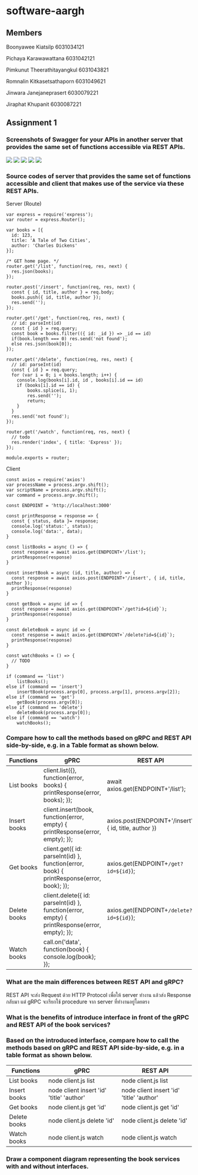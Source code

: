 # software-aargh

## Members

Boonyawee Kiatsilp 6031034121

Pichaya Karawawattana 6031042121

Pimkunut Theerathitayangkul 6031043821

Romnalin Kitkasetsathaporn 6031049621

Jinwara Janejaneprasert 6030079221

Jiraphat Khupanit 6030087221

## Assignment 1
### Screenshots of Swagger for your APIs in another server that provides the same set of functions accessible via REST APIs.

<img src="./Swagger API.png">
<img src="./swagger-list.png">
<img src="./insert-swagger.png">
<img src="./swagger-get.png">
<img src="./swagger-delete.png">

### Source codes of server that provides the same set of functions accessible and client that makes use of the service via these REST APIs.

Server (Route)
```
var express = require('express');
var router = express.Router();

var books = [{
  id: 123,
  title: 'A Tale of Two Cities',
  author: 'Charles Dickens'
}];

/* GET home page. */
router.get('/list', function(req, res, next) {
  res.json(books);
});

router.post('/insert', function(req, res, next) {
  const { id, title, author } = req.body;
  books.push({ id, title, author });
  res.send('');
});

router.get('/get', function(req, res, next) {
  // id: parseInt(id)
  const { id } = req.query;
  const book = books.filter(({ id: _id }) => _id == id)
  if(book.length === 0) res.send('not found');
  else res.json(book[0]);
});

router.get('/delete', function(req, res, next) {
  // id: parseInt(id)
  const { id } = req.query;
  for (var i = 0; i < books.length; i++) {
    console.log(books[i].id, id , books[i].id == id)
    if (books[i].id == id) {
        books.splice(i, 1);
        res.send('');
        return;
    }
  }
  res.send('not found');
});

router.get('/watch', function(req, res, next) {
  // todo
  res.render('index', { title: 'Express' });
});

module.exports = router;
```
Client
```
const axios = require('axios')
var processName = process.argv.shift();
var scriptName = process.argv.shift();
var command = process.argv.shift();

const ENDPOINT = 'http://localhost:3000'

const printResponse = response => {
  const { status, data }= response;
  console.log('status:', status);
  console.log('data:', data);
}

const listBooks = async () => {
  const response = await axios.get(ENDPOINT+'/list');
  printResponse(response)
}

const insertBook = async (id, title, author) => {
  const response = await axios.post(ENDPOINT+'/insert', { id, title, author });
  printResponse(response)
}

const getBook = async id => {
  const response = await axios.get(ENDPOINT+`/get?id=${id}`);
  printResponse(response)
}

const deleteBook = async id => {
  const response = await axios.get(ENDPOINT+`/delete?id=${id}`);
  printResponse(response)
}

const watchBooks = () => {
  // TODO
}

if (command == 'list')
    listBooks();
else if (command == 'insert')
    insertBook(process.argv[0], process.argv[1], process.argv[2]);
else if (command == 'get')
    getBook(process.argv[0]);
else if (command == 'delete')
    deleteBook(process.argv[0]);
else if (command == 'watch')
    watchBooks();
```

### Compare how to call the methods based on gRPC and REST API side-by-side, e.g. in a Table format as shown below.

| Functions  | gPRC | REST API |
| ------------- | ------------- | ------------- |
| List books | client.list({}, function(error, books) { printResponse(error, books); }); | await axios.get(ENDPOINT+'/list'); |
| Insert books | client.insert(book, function(error, empty) { printResponse(error, empty); }); | axios.post(ENDPOINT+'/insert', { id, title, author }) |
| Get books | client.get({ id: parseInt(id) }, function(error, book) { printResponse(error, book); }); | axios.get(ENDPOINT+`/get?id=${id}`); |
| Delete books | client.delete({ id: parseInt(id) }, function(error, empty) { printResponse(error, empty); }); | axios.get(ENDPOINT+`/delete?id=${id}`); |
| Watch books | call.on('data', function(book) { console.log(book); }); |

### What are the main differences between REST API and gRPC?

REST API จะส่ง Request ด้วย HTTP Protocol เพื่อให้ server ทำงาน แล้วส่ง Response กลับมา
แต่ gRPC จะเรียกใช้ procedure จาก server ที่ทำงานอยู่โดยตรง

### What is the benefits of introduce interface in front of the gRPC and REST API of the book services?



### Based on the introduced interface, compare how to call the methods based on gRPC and REST API side-by-side, e.g. in a table format as shown below.

| Functions  | gPRC | REST API |
| ------------- | ------------- | ------------- |
| List books | node client.js list | node client.js list |
| Insert books | node client insert 'id' 'title' 'author' | node client insert 'id' 'title' 'author' |
| Get books | node client.js get 'id' | node client.js get 'id' |
| Delete books | node client.js delete 'id' | node client.js delete 'id' | 
| Watch books | node client.js watch | node client.js watch |

### Draw a component diagram representing the book services with and without interfaces.


